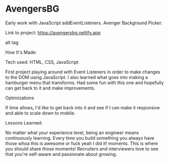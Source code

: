 # AvengersBG
Early work with JavaScript addEventListeners. Avenger Background Picker.

Link to project: https://avengersbg.netlify.app

alt tag

How It's Made:

Tech used: HTML, CSS, JavaScript

First project playing around with Event Listeners in order to make changes to the DOM using JavaScript. I also learned what goes into making a hamburger menu that transforms. Had some fun with this one and hopefully can get back to it and make improvements.

Optimizations

If time allows, I'd like to get back into it and see if I can make it responsive and able to scale down to mobile. 

Lessons Learned:

No matter what your experience level, being an engineer means continuously learning. Every time you build something you always have those whoa this is awesome or fuck yeah I did it! moments. This is where you should share those moments! Recruiters and interviewers love to see that you're self-aware and passionate about growing.

